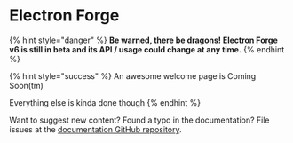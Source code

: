 # Electron Forge

{% hint style="danger" %}
**Be warned, there be dragons! Electron Forge v6 is still in beta and its API / usage could change at any time.**
{% endhint %}

{% hint style="success" %}
An awesome welcome page is Coming Soon\(tm\)

Everything else is kinda done though
{% endhint %}

Want to suggest new content? Found a typo in the documentation? File issues at the [documentation GitHub repository](https://github.com/MarshallOfSound/electron-forge-docs/issues).

